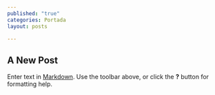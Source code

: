 ```yaml
---
published: "true"
categories: Portada
layout: posts

---
```


## A New Post

Enter text in [Markdown](http://daringfireball.net/projects/markdown/). Use the toolbar above, or click the **?** button for formatting help.
